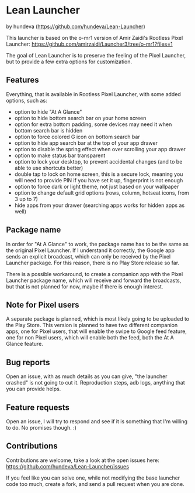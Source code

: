 # Lean Launcher

by hundeva (https://github.com/hundeva/Lean-Launcher)

This launcher is based on the o-mr1 version of Amir Zaidi's Rootless Pixel Launcher: https://github.com/amirzaidi/Launcher3/tree/o-mr1?files=1

The goal of Lean Launcher is to preserve the feeling of the Pixel Launcher, but to provide a few extra options for customization.

## Features

Everything, that is available in Rootless Pixel Launcher, with some added options, such as:

- option to hide "At A Glance"
- option to hide bottom search bar on your home screen
- option for extra bottom padding, some devices may need it when bottom search bar is hidden
- option to force colored G icon on bottom search bar
- option to hide app search bar at the top of your app drawer
- option to disable the spring effect when over scrolling your app drawer
- option to make status bar transparent
- option to lock your desktop, to prevent accidental changes (and to be able to use shortcuts better)
- double tap to lock on home screen, this is a secure lock, meaning you will need to provide PIN if you have set it up, fingerprint is not enough
- option to force dark or light theme, not just based on your wallpaper
- option to change default grid options (rows, column, hotseat icons, from 3 up to 7)
- hide apps from your drawer (searching apps works for hidden apps as well)

## Package name

In order for "At A Glance" to work, the package name has to be the same as the original Pixel Launcher. If I understand it correctly, the Google app sends an explicit broadcast, which can only be received by the Pixel Launcher package. For this reason, there is no Play Store release so far.

There is a possible workaround, to create a companion app with the Pixel Launcher package name, which will receive and forward the broadcasts, but that is not planned for now, maybe if there is enough interest.

## Note for Pixel users

A separate package is planned, which is most likely going to be uploaded to the Play Store. This version is planned to have two different companion apps, one for Pixel users, that will enable the swipe to Google feed feature, one for non Pixel users, which will enable both the feed, both the At A Glance feature.

## Bug reports

Open an issue, with as much details as you can give, "the launcher crashed" is not going to cut it. Reproduction steps, adb logs, anything that you can provide helps.

## Feature requests

Open an issue, I will try to respond and see if it is something that I'm willing to do. No promises though. :)

## Contributions

Contributions are welcome, take a look at the open issues here: https://github.com/hundeva/Lean-Launcher/issues

If you feel like you can solve one, while not modifying the base launcher code too much, create a fork, and send a pull request when you are done.
